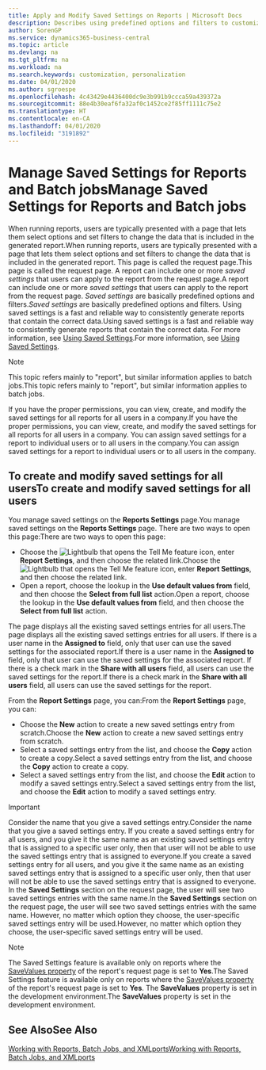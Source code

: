 ```yaml
---
title: Apply and Modify Saved Settings on Reports | Microsoft Docs
description: Describes using predefined options and filters to customize a report, and to generate the correct data.
author: SorenGP
ms.service: dynamics365-business-central
ms.topic: article
ms.devlang: na
ms.tgt_pltfrm: na
ms.workload: na
ms.search.keywords: customization, personalization
ms.date: 04/01/2020
ms.author: sgroespe
ms.openlocfilehash: 4c43429e4436400dc9e3b991b9ccca59a439372a
ms.sourcegitcommit: 88e4b30eaf6fa32af0c1452ce2f85ff1111c75e2
ms.translationtype: HT
ms.contentlocale: en-CA
ms.lasthandoff: 04/01/2020
ms.locfileid: "3191892"
---
```

# <a name="manage-saved-settings-for-reports-and-batch-jobs"></a><span data-ttu-id="37b09-103">Manage Saved Settings for Reports and Batch jobs</span><span class="sxs-lookup"><span data-stu-id="37b09-103">Manage Saved Settings for Reports and Batch jobs</span></span>
<span data-ttu-id="37b09-104">When running reports, users are typically presented with a page that lets them select options and set filters to change the data that is included in the generated report.</span><span class="sxs-lookup"><span data-stu-id="37b09-104">When running reports, users are typically presented with a page that lets them select options and set filters to change the data that is included in the generated report.</span></span> <span data-ttu-id="37b09-105">This page is called the request page.</span><span class="sxs-lookup"><span data-stu-id="37b09-105">This page is called the request page.</span></span> <span data-ttu-id="37b09-106">A report can include one or more *saved settings* that users can apply to the report from the request page.</span><span class="sxs-lookup"><span data-stu-id="37b09-106">A report can include one or more *saved settings* that users can apply to the report from the request page.</span></span> <span data-ttu-id="37b09-107">*Saved settings* are basically predefined options and filters.</span><span class="sxs-lookup"><span data-stu-id="37b09-107">*Saved settings* are basically predefined options and filters.</span></span> <span data-ttu-id="37b09-108">Using saved settings is a fast and reliable way to consistently generate reports that contain the correct data.</span><span class="sxs-lookup"><span data-stu-id="37b09-108">Using saved settings is a fast and reliable way to consistently generate reports that contain the correct data.</span></span> <span data-ttu-id="37b09-109">For more information, see [Using Saved Settings](ui-work-report.md#SavedSettings).</span><span class="sxs-lookup"><span data-stu-id="37b09-109">For more information, see [Using Saved Settings](ui-work-report.md#SavedSettings).</span></span>

> [!NOTE]
> <span data-ttu-id="37b09-110">This topic refers mainly to "report", but similar information applies to batch jobs.</span><span class="sxs-lookup"><span data-stu-id="37b09-110">This topic refers mainly to "report", but similar information applies to batch jobs.</span></span>

<span data-ttu-id="37b09-111">If you have the proper permissions, you can view, create, and modify the saved settings for all reports for all users in a company.</span><span class="sxs-lookup"><span data-stu-id="37b09-111">If you have the proper permissions, you can view, create, and modify the saved settings for all reports for all users in a company.</span></span> <span data-ttu-id="37b09-112">You can assign saved settings for a report to individual users or to all users in the company.</span><span class="sxs-lookup"><span data-stu-id="37b09-112">You can assign saved settings for a report to individual users or to all users in the company.</span></span>

<!--
## Apply saved settings to a report
1. Open the report.

   The request page appears.    
2. In the **Saved Settings** section of the page, set the **Name** field  to the saved settings that you want to use.

   The **Saved Settings** section only appears if the report has been run before or if there are existing saved settings entries. The saved settings entry called **Last used options and filters** is always available. These settings are the option and filter values that were used the last time you ran the report.

-->

## <a name="to-create-and-modify-saved-settings-for-all-users"></a><span data-ttu-id="37b09-113">To create and modify saved settings for all users</span><span class="sxs-lookup"><span data-stu-id="37b09-113">To create and modify saved settings for all users</span></span>
<span data-ttu-id="37b09-114">You manage saved settings on the **Reports Settings** page.</span><span class="sxs-lookup"><span data-stu-id="37b09-114">You manage saved settings on the **Reports Settings** page.</span></span> <span data-ttu-id="37b09-115">There are two ways to open this page:</span><span class="sxs-lookup"><span data-stu-id="37b09-115">There are two ways to open this page:</span></span>
-   <span data-ttu-id="37b09-116">Choose the ![Lightbulb that opens the Tell Me feature](media/ui-search/search_small.png "Tell me what you want to do") icon, enter **Report Settings**, and then choose the related link.</span><span class="sxs-lookup"><span data-stu-id="37b09-116">Choose the ![Lightbulb that opens the Tell Me feature](media/ui-search/search_small.png "Tell me what you want to do") icon, enter **Report Settings**, and then choose the related link.</span></span>
-   <span data-ttu-id="37b09-117">Open a report, choose the lookup in the **Use default values from** field, and then choose the **Select from full list** action.</span><span class="sxs-lookup"><span data-stu-id="37b09-117">Open a report, choose the lookup in the **Use default values from** field, and then choose the **Select from full list** action.</span></span>

<span data-ttu-id="37b09-118">The page displays all the existing saved settings entries for all users.</span><span class="sxs-lookup"><span data-stu-id="37b09-118">The page displays all the existing saved settings entries for all users.</span></span> <span data-ttu-id="37b09-119">If there is a user name in the **Assigned to** field, only that user can use the saved settings for the associated report.</span><span class="sxs-lookup"><span data-stu-id="37b09-119">If there is a user name in the **Assigned to** field, only that user can use the saved settings for the associated report.</span></span> <span data-ttu-id="37b09-120">If there is a check mark in the **Share with all users** field, all users can use the saved settings for the report.</span><span class="sxs-lookup"><span data-stu-id="37b09-120">If there is a check mark in the **Share with all users** field, all users can use the saved settings for the report.</span></span>

<span data-ttu-id="37b09-121">From the **Report Settings** page, you can:</span><span class="sxs-lookup"><span data-stu-id="37b09-121">From the **Report Settings** page, you can:</span></span>
-   <span data-ttu-id="37b09-122">Choose the **New** action to create a new saved settings entry from scratch.</span><span class="sxs-lookup"><span data-stu-id="37b09-122">Choose the **New** action to create a new saved settings entry from scratch.</span></span>
-   <span data-ttu-id="37b09-123">Select a saved settings entry from the list, and choose the **Copy** action to create a copy.</span><span class="sxs-lookup"><span data-stu-id="37b09-123">Select a saved settings entry from the list, and choose the **Copy** action to create a copy.</span></span>
-   <span data-ttu-id="37b09-124">Select a saved settings entry from the list, and choose the **Edit** action to modify a saved settings entry.</span><span class="sxs-lookup"><span data-stu-id="37b09-124">Select a saved settings entry from the list, and choose the **Edit** action to modify a saved settings entry.</span></span>

> [!Important]
> <span data-ttu-id="37b09-125">Consider the name that you give a saved settings entry.</span><span class="sxs-lookup"><span data-stu-id="37b09-125">Consider the name that you give a saved settings entry.</span></span> <span data-ttu-id="37b09-126">If you create a saved settings entry for all users, and you give it the same name as an existing saved settings entry that is assigned to a specific user only, then that user will not be able to use the saved settings entry that is assigned to everyone.</span><span class="sxs-lookup"><span data-stu-id="37b09-126">If you create a saved settings entry for all users, and you give it the same name as an existing saved settings entry that is assigned to a specific user only, then that user will not be able to use the saved settings entry that is assigned to everyone.</span></span>  <span data-ttu-id="37b09-127">In the **Saved Settings** section on the request page, the user will see two saved settings entries with the same name.</span><span class="sxs-lookup"><span data-stu-id="37b09-127">In the **Saved Settings** section on the request page, the user will see two saved settings entries with the same name.</span></span> <span data-ttu-id="37b09-128">However, no matter which option they choose, the user-specific saved settings entry will be used.</span><span class="sxs-lookup"><span data-stu-id="37b09-128">However, no matter which option they choose, the user-specific saved settings entry will be used.</span></span>

> [!NOTE]
> <span data-ttu-id="37b09-129">The Saved Settings feature is available only on reports where the [SaveValues property](/dynamics365/business-central/dev-itpro/developer/properties/devenv-savevalues-property) of the report's request page is set to **Yes**.</span><span class="sxs-lookup"><span data-stu-id="37b09-129">The Saved Settings feature is available only on reports where the [SaveValues property](/dynamics365/business-central/dev-itpro/developer/properties/devenv-savevalues-property) of the report's request page is set to **Yes**.</span></span> <span data-ttu-id="37b09-130">The **SaveValues** property is set in the development environment.</span><span class="sxs-lookup"><span data-stu-id="37b09-130">The **SaveValues** property is set in the development environment.</span></span>  

## <a name="see-also"></a><span data-ttu-id="37b09-131">See Also</span><span class="sxs-lookup"><span data-stu-id="37b09-131">See Also</span></span>
[<span data-ttu-id="37b09-132">Working with Reports, Batch Jobs, and XMLports</span><span class="sxs-lookup"><span data-stu-id="37b09-132">Working with Reports, Batch Jobs, and XMLports</span></span>](ui-work-report.md)  
